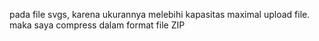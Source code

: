 pada file svgs, karena ukurannya melebihi kapasitas maximal upload file. maka saya compress dalam format file ZIP
